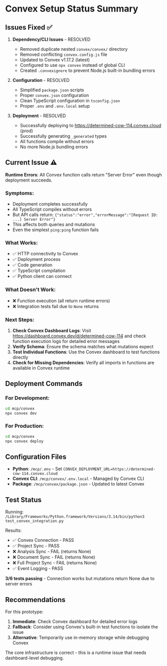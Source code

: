 # Convex Setup Status Summary

## Issues Fixed ✅

1. **Dependency/CLI Issues** - RESOLVED
   - Removed duplicate nested `convex/convex/` directory
   - Removed conflicting `convex.config.js` file
   - Updated to Convex v1.17.2 (latest)
   - Configured to use `npx convex` instead of global CLI
   - Created `.convexignore` to prevent Node.js built-in bundling errors

2. **Configuration** - RESOLVED
   - Simplified `package.json` scripts
   - Proper `convex.json` configuration
   - Clean TypeScript configuration in `tsconfig.json`
   - Proper `.env` and `.env.local` setup

3. **Deployment** - RESOLVED
   - Successfully deploying to https://determined-cow-114.convex.cloud (prod)
   - Successfully generating `_generated` types
   - All functions compile without errors
   - No more Node.js bundling errors

## Current Issue ⚠️

**Runtime Errors**: All Convex function calls return "Server Error" even though deployment succeeds.

### Symptoms:
- Deployment completes successfully
- All TypeScript compiles without errors  
- But API calls return: `{"status":"error","errorMessage":"[Request ID: ...] Server Error"}`
- This affects both queries and mutations
- Even the simplest `ping:ping` function fails

### What Works:
- ✅ HTTP connectivity to Convex
- ✅ Deployment process
- ✅ Code generation
- ✅ TypeScript compilation
- ✅ Python client can connect

### What Doesn't Work:
- ❌ Function execution (all return runtime errors)
- ❌ Integration tests fail due to `None` returns

### Next Steps:
1. **Check Convex Dashboard Logs**: Visit https://dashboard.convex.dev/d/determined-cow-114 and check function execution logs for detailed error messages
2. **Verify Schema**: Ensure the schema matches what mutations expect
3. **Test Individual Functions**: Use the Convex dashboard to test functions directly
4. **Check for Missing Dependencies**: Verify all imports in functions are available in Convex runtime

## Deployment Commands

### For Development:
```bash
cd mcp/convex
npx convex dev
```

### For Production:
```bash
cd mcp/convex
npx convex deploy
```

## Configuration Files

- **Python**: `/mcp/.env` - Set `CONVEX_DEPLOYMENT_URL=https://determined-cow-114.convex.cloud`
- **Convex CLI**: `/mcp/convex/.env.local` - Managed by Convex CLI
- **Package**: `/mcp/convex/package.json` - Updated to latest Convex

## Test Status

Running: `/Library/Frameworks/Python.framework/Versions/3.14/bin/python3 test_convex_integration.py`

Results:
- ✅ Convex Connection - PASS
- ✅ Project Sync - PASS  
- ❌ Analysis Sync - FAIL (returns None)
- ❌ Document Sync - FAIL (returns None)
- ❌ Full Project Sync - FAIL (returns None)
- ✅ Event Logging - PASS

**3/6 tests passing** - Connection works but mutations return None due to server errors

## Recommendations

For this prototype:
1. **Immediate**: Check Convex dashboard for detailed error logs
2. **Fallback**: Consider using Convex's built-in test functions to isolate the issue
3. **Alternative**: Temporarily use in-memory storage while debugging Convex

The core infrastructure is correct - this is a runtime issue that needs dashboard-level debugging.

